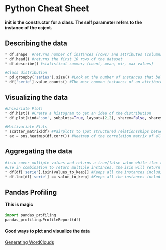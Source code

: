# Python Cheat Sheet

**__init__ is the constructor for a class. The self parameter refers to the instance of the object.**

## Describing the data
``` py
* df.shape  #returns number of instances (rows) and attributes (columns)
* df.head() #returns the first 10 rows of the dataset
* df.describe() #statistical summary (count, mean, min, max values)

#Class distribution
* pd.groupby('series').size() #Look at the number of instances that belong to each attribute.
* df['serie'].value_counts() #The most common instances of an attribute in decending order
```

## Visualizing the data
``` py
#Univariate Plots
* df.hist() #Create a histogram to get an idea of the distribution
* df.plot(kind='box', subplots=True, layout=(2,2), sharex=False, sharey=False) #Boxplot (numeric input)

#Multivariate Plots
* scatter_matrix(df) #Pairplots to spot structured relationsships between input variables
* ax = sns.heatmap(df.corr()) #Heatmap of the correlation matrix of all attributes.
```

## Aggregating the data
``` py 
#isin cover multiple values and returns a true/false value while iloc returns the whole instance
#use in combination to return multiple instances, the isin will return a mask that is used in the iloc
* df[df['serie'].isin(values_to_keep)] #Keeps all the instances including values to keep of the attribute serie.
* df.loc[df['serie'] == value_to_keep] #Keeps all the instances including the value 

```

## Pandas Profiling
#### This is magic
``` py
import pandas_profiling
pandas_profiling.ProfileReport(df)
```
#### Good ways to plot and visualize the data
[Generating WordClouds](https://www.datacamp.com/community/tutorials/wordcloud-python)

